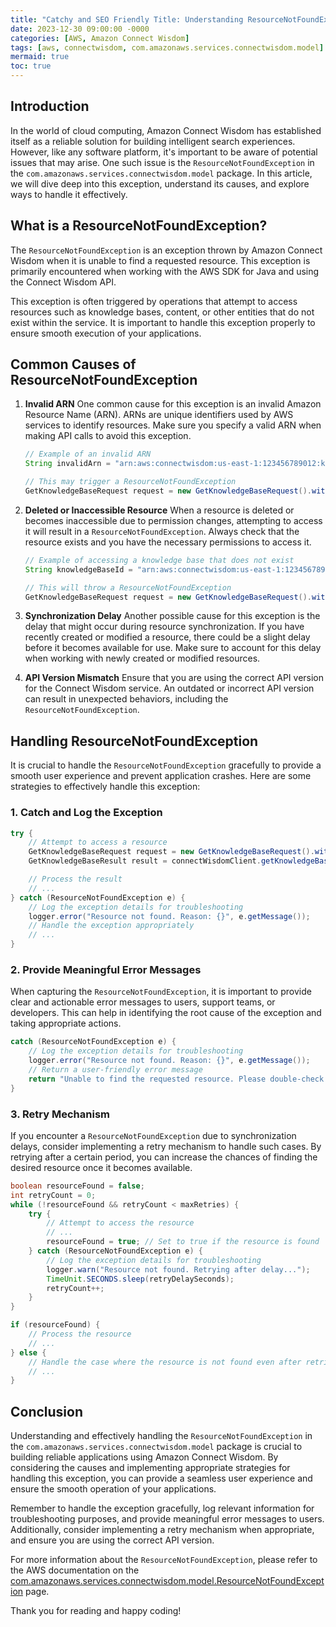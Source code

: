 ```yaml
---
title: "Catchy and SEO Friendly Title: Understanding ResourceNotFoundException in Amazon Connect Wisdom"
date: 2023-12-30 09:00:00 -0000
categories: [AWS, Amazon Connect Wisdom]
tags: [aws, connectwisdom, com.amazonaws.services.connectwisdom.model]
mermaid: true
toc: true
---
```



## Introduction

In the world of cloud computing, Amazon Connect Wisdom has established itself as a reliable solution for building intelligent search experiences. However, like any software platform, it's important to be aware of potential issues that may arise. One such issue is the `ResourceNotFoundException` in the `com.amazonaws.services.connectwisdom.model` package. In this article, we will dive deep into this exception, understand its causes, and explore ways to handle it effectively.

## What is a ResourceNotFoundException?

The `ResourceNotFoundException` is an exception thrown by Amazon Connect Wisdom when it is unable to find a requested resource. This exception is primarily encountered when working with the AWS SDK for Java and using the Connect Wisdom API.

This exception is often triggered by operations that attempt to access resources such as knowledge bases, content, or other entities that do not exist within the service. It is important to handle this exception properly to ensure smooth execution of your applications.

## Common Causes of ResourceNotFoundException

1. **Invalid ARN**
   One common cause for this exception is an invalid Amazon Resource Name (ARN). ARNs are unique identifiers used by AWS services to identify resources. Make sure you specify a valid ARN when making API calls to avoid this exception.

   ```java
   // Example of an invalid ARN
   String invalidArn = "arn:aws:connectwisdom:us-east-1:123456789012:knowledgebase/invalid-arn";

   // This may trigger a ResourceNotFoundException
   GetKnowledgeBaseRequest request = new GetKnowledgeBaseRequest().withKnowledgeBaseId(invalidArn);
   ```

2. **Deleted or Inaccessible Resource**
   When a resource is deleted or becomes inaccessible due to permission changes, attempting to access it will result in a `ResourceNotFoundException`. Always check that the resource exists and you have the necessary permissions to access it.

   ```java
   // Example of accessing a knowledge base that does not exist
   String knowledgeBaseId = "arn:aws:connectwisdom:us-east-1:123456789012:knowledgebase/non-existent";

   // This will throw a ResourceNotFoundException
   GetKnowledgeBaseRequest request = new GetKnowledgeBaseRequest().withKnowledgeBaseId(knowledgeBaseId);
   ```

3. **Synchronization Delay**
   Another possible cause for this exception is the delay that might occur during resource synchronization. If you have recently created or modified a resource, there could be a slight delay before it becomes available for use. Make sure to account for this delay when working with newly created or modified resources.

4. **API Version Mismatch**
   Ensure that you are using the correct API version for the Connect Wisdom service. An outdated or incorrect API version can result in unexpected behaviors, including the `ResourceNotFoundException`.

## Handling ResourceNotFoundException

It is crucial to handle the `ResourceNotFoundException` gracefully to provide a smooth user experience and prevent application crashes. Here are some strategies to effectively handle this exception:

### 1. Catch and Log the Exception

```java
try {
    // Attempt to access a resource
    GetKnowledgeBaseRequest request = new GetKnowledgeBaseRequest().withKnowledgeBaseId(knowledgeBaseId);
    GetKnowledgeBaseResult result = connectWisdomClient.getKnowledgeBase(request);

    // Process the result
    // ...
} catch (ResourceNotFoundException e) {
    // Log the exception details for troubleshooting
    logger.error("Resource not found. Reason: {}", e.getMessage());
    // Handle the exception appropriately
    // ...
}
```

### 2. Provide Meaningful Error Messages

When capturing the `ResourceNotFoundException`, it is important to provide clear and actionable error messages to users, support teams, or developers. This can help in identifying the root cause of the exception and taking appropriate actions.

```java
catch (ResourceNotFoundException e) {
    // Log the exception details for troubleshooting
    logger.error("Resource not found. Reason: {}", e.getMessage());
    // Return a user-friendly error message
    return "Unable to find the requested resource. Please double-check the provided information and try again.";
}
```

### 3. Retry Mechanism

If you encounter a `ResourceNotFoundException` due to synchronization delays, consider implementing a retry mechanism to handle such cases. By retrying after a certain period, you can increase the chances of finding the desired resource once it becomes available.

```java
boolean resourceFound = false;
int retryCount = 0;
while (!resourceFound && retryCount < maxRetries) {
    try {
        // Attempt to access the resource
        // ...
        resourceFound = true; // Set to true if the resource is found
    } catch (ResourceNotFoundException e) {
        // Log the exception details for troubleshooting
        logger.warn("Resource not found. Retrying after delay...");
        TimeUnit.SECONDS.sleep(retryDelaySeconds);
        retryCount++;
    }
}

if (resourceFound) {
    // Process the resource
    // ...
} else {
    // Handle the case where the resource is not found even after retries
    // ...
}
```

## Conclusion

Understanding and effectively handling the `ResourceNotFoundException` in the `com.amazonaws.services.connectwisdom.model` package is crucial to building reliable applications using Amazon Connect Wisdom. By considering the causes and implementing appropriate strategies for handling this exception, you can provide a seamless user experience and ensure the smooth operation of your applications.

Remember to handle the exception gracefully, log relevant information for troubleshooting purposes, and provide meaningful error messages to users. Additionally, consider implementing a retry mechanism when appropriate, and ensure you are using the correct API version.

For more information about the `ResourceNotFoundException`, please refer to the AWS documentation on the [com.amazonaws.services.connectwisdom.model.ResourceNotFoundException](https://docs.aws.amazon.com/AWSJavaSDK/latest/javadoc/com/amazonaws/services/connectwisdom/model/ResourceNotFoundException.html) page.

Thank you for reading and happy coding!